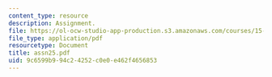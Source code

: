 ```yaml
---
content_type: resource
description: Assignment.
file: https://ol-ocw-studio-app-production.s3.amazonaws.com/courses/15-988-system-dynamics-self-study-fall-1998-spring-1999/9c6599b994c24252c0e0e462f4656853_assn25.pdf
file_type: application/pdf
resourcetype: Document
title: assn25.pdf
uid: 9c6599b9-94c2-4252-c0e0-e462f4656853
---
```

